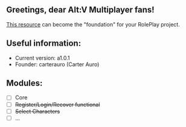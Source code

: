 ## Greetings, dear Alt:V Multiplayer fans!
[This resource](https://github.com/altv-rustbase/gamemode) can become the "foundation" for your RolePlay project.

## Useful information:
- Current version: a1.0.1
- Founder: carterauro (Carter Auro)

## Modules:
- [ ] Core
- [ ] ~~Register/Login/Recover functional~~
- [ ] ~~Select Characters~~
- [ ] ...
